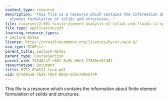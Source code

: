 ```yaml
---
content_type: resource
description: 'This file is a resource which contains the information about finite
  element formulation of solids and structures. '
file: /courses/2-094-finite-element-analysis-of-solids-and-fluids-ii-spring-2011/671d9aa67b25f8a406dbdd5e7d9eb479_MIT2_094S11_lec4.pdf
file_type: application/pdf
learning_resource_types:
- Lecture Notes
license: https://creativecommons.org/licenses/by-nc-sa/4.0/
ocw_type: OCWFile
parent_title: Lecture Notes
parent_type: CourseSection
parent_uid: 74548fa7-e68f-8a0b-66e3-27080ed6f401
resourcetype: Document
title: MIT2_094S11_lec4.pdf
uid: 671d9aa6-7b25-f8a4-06db-dd5e7d9eb479
---
```

This file is a resource which contains the information about finite element formulation of solids and structures. 